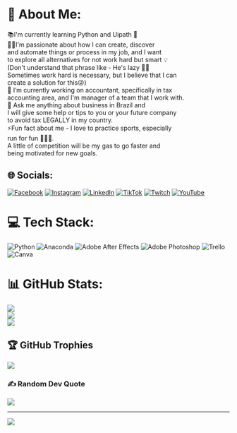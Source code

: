 # 💫 About Me:
📚I'm currently learning Python and Uipath 🤖<br>🫰🏾I'm passionate about how I can create, discover <br> and automate things or process in my job, and I want<br>to explore all alternatives for not work hard but smart 💡<br>(Don't understand that phrase like - He's lazy 🥱🤔<br>Sometimes work hard is necessary, but I believe that I can<br>create a solution for this😜)<br>🔭 I’m currently working on accountant, specifically in tax <br>accounting area, and I'm manager of a team that I work with. <br>💬 Ask me anything about business in Brazil and <br>I will give some help or tips to you or your future company <br>to avoid tax LEGALLY in my country.<br>⚡Fun fact about me - I love to practice sports, especially <br>run for fun 🏃🏾‍♂️. <br>A little of competition will be my gas to go faster and <br>being motivated for new goals.


## 🌐 Socials:
[![Facebook](https://img.shields.io/badge/Facebook-%231877F2.svg?logo=Facebook&logoColor=white)](https://facebook.com/Wallasserafim) [![Instagram](https://img.shields.io/badge/Instagram-%23E4405F.svg?logo=Instagram&logoColor=white)](https://instagram.com/wallaserafim) [![LinkedIn](https://img.shields.io/badge/LinkedIn-%230077B5.svg?logo=linkedin&logoColor=white)](https://linkedin.com/in/wallaserafim) [![TikTok](https://img.shields.io/badge/TikTok-%23000000.svg?logo=TikTok&logoColor=white)](https://tiktok.com/@wallasserafim) [![Twitch](https://img.shields.io/badge/Twitch-%239146FF.svg?logo=Twitch&logoColor=white)](https://twitch.tv/WallasSerafim) [![YouTube](https://img.shields.io/badge/YouTube-%23FF0000.svg?logo=YouTube&logoColor=white)](https://youtube.com/c/WallasSerafim) 

# 💻 Tech Stack:
![Python](https://img.shields.io/badge/python-3670A0?style=for-the-badge&logo=python&logoColor=ffdd54) ![Anaconda](https://img.shields.io/badge/Anaconda-%2344A833.svg?style=for-the-badge&logo=anaconda&logoColor=white) ![Adobe After Effects](https://img.shields.io/badge/Adobe%20After%20Effects-9999FF.svg?style=for-the-badge&logo=Adobe%20After%20Effects&logoColor=white) ![Adobe Photoshop](https://img.shields.io/badge/adobephotoshop-%2331A8FF.svg?style=for-the-badge&logo=adobephotoshop&logoColor=white) ![Trello](https://img.shields.io/badge/Trello-%23026AA7.svg?style=for-the-badge&logo=Trello&logoColor=white) ![Canva](https://img.shields.io/badge/Canva-%2300C4CC.svg?style=for-the-badge&logo=Canva&logoColor=white)
# 📊 GitHub Stats:
![](https://github-readme-stats.vercel.app/api?username=WFSERAFIM&theme=chartreuse-dark&hide_border=false&include_all_commits=true&count_private=true)<br/>
![](https://github-readme-streak-stats.herokuapp.com/?user=WFSERAFIM&theme=chartreuse-dark&hide_border=false)<br/>
![](https://github-readme-stats.vercel.app/api/top-langs/?username=WFSERAFIM&theme=chartreuse-dark&hide_border=false&include_all_commits=true&count_private=true&layout=compact)

## 🏆 GitHub Trophies
![](https://github-profile-trophy.vercel.app/?username=WFSERAFIM&theme=dracula&no-frame=false&no-bg=false&margin-w=4)

### ✍️ Random Dev Quote
![](https://quotes-github-readme.vercel.app/api?type=horizontal&theme=radical)

---
[![](https://visitcount.itsvg.in/api?id=WFSERAFIM&icon=0&color=0)](https://visitcount.itsvg.in)
